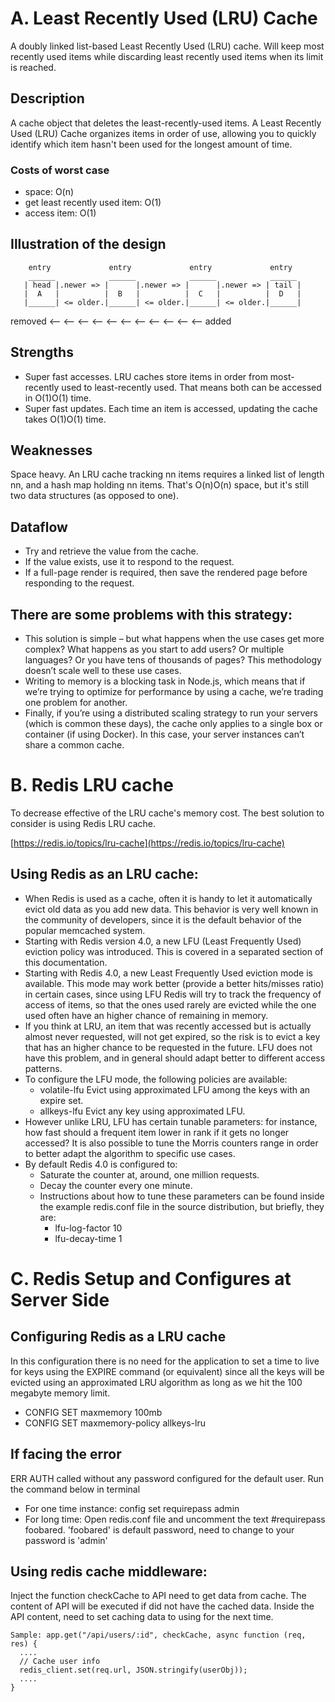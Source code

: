 # A. Least Recently Used (LRU) Cache
A doubly linked list-based Least Recently Used (LRU) cache. Will keep most recently used items while discarding least recently used items when its limit is reached.

## Description
A cache object that deletes the least-recently-used items. A Least Recently Used (LRU) Cache organizes items in order of use, allowing you to quickly identify which item hasn't been used for the longest amount of time.

### Costs of worst case
- space:	                        O(n)
- get least recently used item:	O(1)
- access item:	                O(1)

## Illustration of the design
 
        entry             entry             entry             entry
        ______            ______            ______            ______
       | head |.newer => |      |.newer => |      |.newer => | tail |
       |  A   |          |  B   |          |  C   |          |  D   |
       |______| <= older.|______| <= older.|______| <= older.|______|
 
   removed  <--  <--  <--  <--  <--  <--  <--  <--  <--  <--  <--  added

## Strengths
- Super fast accesses. LRU caches store items in order from most-recently used to least-recently used. That means both can be accessed in O(1)O(1) time.
- Super fast updates. Each time an item is accessed, updating the cache takes O(1)O(1) time.

## Weaknesses
Space heavy. An LRU cache tracking nn items requires a linked list of length nn, and a hash map holding nn items. That's O(n)O(n) space, but it's still two data structures (as opposed to one).

## Dataflow
- Try and retrieve the value from the cache.
- If the value exists, use it to respond to the request.
- If a full-page render is required, then save the rendered page before responding to the request.

## There are some problems with this strategy:
- This solution is simple – but what happens when the use cases get more complex? What happens as you start to add users? Or multiple languages? Or you have tens of thousands of pages? This methodology doesn’t scale well to these use cases.
- Writing to memory is a blocking task in Node.js, which means that if we’re trying to optimize for performance by using a cache, we’re trading one problem for another.
- Finally, if you’re using a distributed scaling strategy to run your servers (which is common these days), the cache only applies to a single box or container (if using Docker). In this case, your server instances can’t share a common cache.

# B. Redis LRU cache
To decrease effective of the LRU cache's memory cost. The best solution to consider is using Redis LRU cache.

[https://redis.io/topics/lru-cache](https://redis.io/topics/lru-cache)

## Using Redis as an LRU cache:
- When Redis is used as a cache, often it is handy to let it automatically evict old data as you add new data. This behavior is very well known in the community of developers, since it is the default behavior of the popular memcached system.
- Starting with Redis version 4.0, a new LFU (Least Frequently Used) eviction policy was introduced. This is covered in a separated section of this documentation.
- Starting with Redis 4.0, a new Least Frequently Used eviction mode is available. This mode may work better (provide a better hits/misses ratio) in certain cases, since using LFU Redis will try to track the frequency of access of items, so that the ones used rarely are evicted while the one used often have an higher chance of remaining in memory.
- If you think at LRU, an item that was recently accessed but is actually almost never requested, will not get expired, so the risk is to evict a key that has an higher chance to be requested in the future. LFU does not have this problem, and in general should adapt better to different access patterns.
- To configure the LFU mode, the following policies are available:
  + volatile-lfu Evict using approximated LFU among the keys with an expire set.
  + allkeys-lfu Evict any key using approximated LFU.
- However unlike LRU, LFU has certain tunable parameters: for instance, how fast should a frequent item lower in rank if it gets no longer accessed? It is also possible to tune the Morris counters range in order to better adapt the algorithm to specific use cases.
- By default Redis 4.0 is configured to:
  + Saturate the counter at, around, one million requests.
  + Decay the counter every one minute.
  + Instructions about how to tune these parameters can be found inside the example redis.conf file in the source distribution, but briefly, they are:
      + lfu-log-factor 10
      + lfu-decay-time 1

# C. Redis Setup and Configures at Server Side

## Configuring Redis as a LRU cache 
In this configuration there is no need for the application to set a time to live for keys using the EXPIRE command (or equivalent) since all the keys will be evicted using an approximated LRU algorithm as long as we hit the 100 megabyte memory limit.
  - CONFIG SET maxmemory 100mb
  - CONFIG SET maxmemory-policy allkeys-lru

## If facing the error 
ERR AUTH <password> called without any password configured for the default user. Run the command below in terminal
  - For one time instance:
    config set requirepass admin
  - For long time:
    Open redis.conf file and uncomment the text #requirepass foobared.
    'foobared' is default password, need to change to your password is 'admin'

## Using redis cache middleware: 
Inject the function checkCache to API need to get data from cache. The content of API will be executed if did not have the cached data.
Inside the API content, need to set caching data to using for the next time.

```
Sample: app.get("/api/users/:id", checkCache, async function (req, res) {
  ....
  // Cache user info
  redis_client.set(req.url, JSON.stringify(userObj));   
  ....
}
```